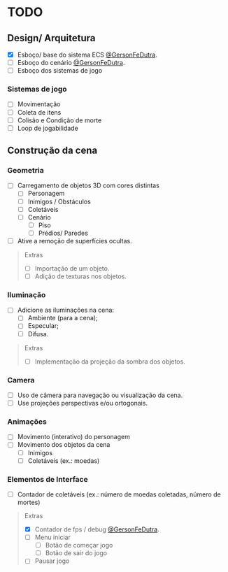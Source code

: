 # TODO

## Design/ Arquitetura
- [x] Esboço/ base do sistema ECS  [@GersonFeDutra](https://github.com/GersonFeDutra).
- [ ] Esboço do cenário [@GersonFeDutra](https://github.com/GersonFeDutra).
- [ ] Esboço dos sistemas de jogo

### Sistemas de jogo

- [ ] Movimentação
- [ ] Coleta de itens
- [ ] Colisão e Condição de morte
- [ ] Loop de jogabilidade

## Construção da cena

### Geometria
- [ ] Carregamento de objetos 3D com cores distintas
  - [ ] Personagem
  - [ ] Inimigos / Obstáculos
  - [ ] Coletáveis
  - [ ] Cenário
    - [ ] Piso
    - [ ] Prédios/ Paredes
- [ ] Ative a remoção de superfícies ocultas.

> Extras
> - [ ] Importação de um objeto.
> - [ ] Adição de texturas nos objetos. 

### Iluminação

- [ ] Adicione as iluminações na cena:
  - [ ] Ambiente (para a cena);
  - [ ] Especular;
  - [ ] Difusa.

> Extras
> - [ ] Implementação da projeção da sombra dos objetos.

### Camera

- [ ] Uso de câmera para navegação ou visualização da cena. 
- [ ] Use projeções perspectivas e/ou ortogonais. 

### Animações

- [ ] Movimento (interativo) do personagem
- [ ] Movimento dos objetos da cena
    - [ ] Inimigos
    - [ ] Coletáveis (ex.: moedas)

### Elementos de Interface

- [ ] Contador de coletáveis (ex.: número de moedas coletadas, número de mortes)

> Extras
> - [x] Contador de fps / debug [@GersonFeDutra](https://github.com/GersonFeDutra).
> - [ ] Menu iniciar
>   - [ ] Botão de começar jogo
>   - [ ] Botão de sair do jogo
> - [ ] Pausar jogo
